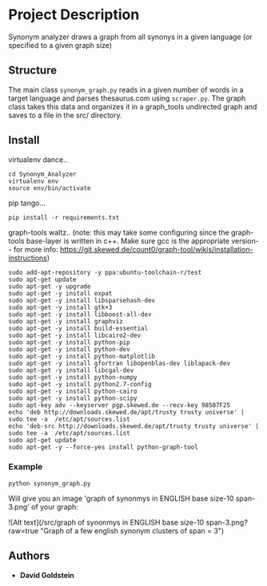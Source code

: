 # Project Description

Synonym analyzer draws a graph from all synonys in a given language (or specified to a given graph size)

## Structure

The main class ```synonym_graph.py``` reads in a given number of words in a target language and parses thesaurus.com using ```scraper.py```. The graph class takes this data and organizes it in a graph_tools undirected graph and saves to a file in the src/ directory.

## Install

virtualenv dance..
```
cd Synonym_Analyzer
virtualenv env
source env/bin/activate
```

pip tango...
```
pip install -r requirements.txt
```

graph-tools waltz..
(note: this may take some configuring since the graph-tools base-layer is written in c++. Make sure gcc is the appropriate version-- for more info: https://git.skewed.de/count0/graph-tool/wikis/installation-instructions)
```
sudo add-apt-repository -y ppa:ubuntu-toolchain-r/test
sudo apt-get update
sudo apt-get -y upgrade
sudo apt-get -y install expat
sudo apt-get -y install libsparsehash-dev
sudo apt-get -y install gtk+3
sudo apt-get -y install libboost-all-dev
sudo apt-get -y install graphviz
sudo apt-get -y install build-essential
sudo apt-get -y install libcairo2-dev
sudo apt-get -y install python-pip
sudo apt-get -y install python-dev
sudo apt-get -y install python-matplotlib
sudo apt-get -y install gfortran libopenblas-dev liblapack-dev
sudo apt-get -y install libcgal-dev
sudo apt-get -y install python-numpy
sudo apt-get -y install python2.7-config
sudo apt-get -y install python-cairo
sudo apt-get -y install python-scipy
sudo apt-key adv --keyserver pgp.skewed.de --recv-key 98507F25
echo 'deb http://downloads.skewed.de/apt/trusty trusty universe' | sudo tee -a  /etc/apt/sources.list
echo 'deb-src http://downloads.skewed.de/apt/trusty trusty universe' | sudo tee -a  /etc/apt/sources.list
sudo apt-get update
sudo apt-get -y --force-yes install python-graph-tool
```


### Example

```
python synonym_graph.py
```
Will give you an image 'graph of synonmys in ENGLISH base size-10 span-3.png' of your graph:

![Alt text](/src/graph of synonmys in ENGLISH base size-10 span-3.png?raw=true "Graph of a few english synonym clusters of span = 3")


## Authors

* **David Goldstein** 

